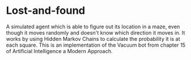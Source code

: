 # Lost-and-found
A simulated agent which is able to figure out its location in a maze, even though it moves randomly and doesn't know which direction it moves in. It works by using Hidden Markov Chains to calculate the probability it is at each square. This is an implementation of the Vacuum bot from chapter 15 of Artificial Intelligence a Modern Approach.
